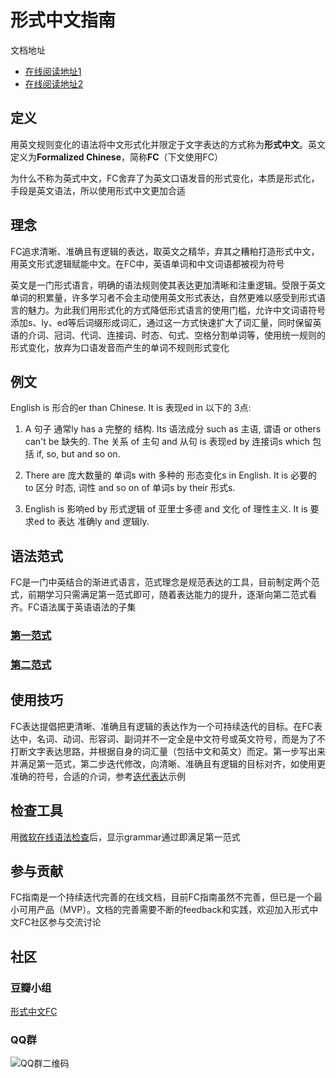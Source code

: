 # 形式中文指南
文档地址
- [在线阅读地址1](https://ishare20.net/fc/)
- [在线阅读地址2](https://ishare20.github.io/formalizedChinese/)

## 定义
用英文规则变化的语法将中文形式化并限定于文字表达的方式称为**形式中文**。英文定义为**Formalized Chinese**，简称**FC**（下文使用FC）

为什么不称为英式中文，FC舍弃了为英文口语发音的形式变化，本质是形式化，手段是英文语法，所以使用形式中文更加合适

## 理念
 
FC追求清晰、准确且有逻辑的表达，取英文之精华，弃其之糟粕打造形式中文，用英文形式逻辑赋能中文。在FC中，英语单词和中文词语都被视为符号

英文是一门形式语言，明确的语法规则使其表达更加清晰和注重逻辑。受限于英文单词的积累量，许多学习者不会主动使用英文形式表达，自然更难以感受到形式语言的魅力。为此我们用形式化的方式降低形式语言的使用门槛，允许中文词语符号添加s、ly、ed等后词缀形成词汇，通过这一方式快速扩大了词汇量，同时保留英语的介词、冠词、代词、连接词、时态、句式、空格分割单词等，使用统一规则的形式变化，放弃为口语发音而产生的单词不规则形式变化

## 例文

English is 形合的er than Chinese. It is 表现ed in 以下的 3点:

1. A 句子 通常ly has a 完整的 结构. Its 语法成分 such as 主语, 谓语 or others can't be 缺失的. The 关系 of 主句 and 从句 is 表现ed by 连接词s which 包括 if, so, but and so on.

2. There are 庞大数量的 单词s with 多种的 形态变化s in English. It is 必要的 to 区分 时态, 词性 and so on of 单词s by their 形式s.

3. English is 影响ed by 形式逻辑 of 亚里士多德 and 文化 of 理性主义. It is 要求ed to 表达 准确ly and 逻辑ly.


## 语法范式
FC是一门中英结合的渐进式语言，范式理念是规范表达的工具，目前制定两个范式，前期学习只需满足第一范式即可，随着表达能力的提升，逐渐向第二范式看齐。FC语法属于英语语法的子集
### [第一范式](1nf)
### [第二范式](2nf)

## 使用技巧
FC表达提倡把更清晰、准确且有逻辑的表达作为一个可持续迭代的目标。在FC表达中，名词、动词、形容词、副词并不一定全是中文符号或英文符号，而是为了不打断文字表达思路，并根据自身的词汇量（包括中文和英文）而定。第一步写出来并满足第一范式，第二步迭代修改，向清晰、准确且有逻辑的目标对齐，如使用更准确的符号，合适的介词，参考[迭代表达](iteration)示例

## 检查工具
用[微软在线语法检查](https://www.microsoft.com/zh-cn/microsoft-365/microsoft-editor/grammar-checker)后，显示grammar通过即满足第一范式


## 参与贡献
FC指南是一个持续迭代完善的在线文档，目前FC指南虽然不完善，但已是一个最小可用产品（MVP）。文档的完善需要不断的feedback和实践，欢迎加入形式中文FC社区参与交流讨论

## 社区

### 豆瓣小组
[形式中文FC](https://www.douban.com/group/737565/)

### QQ群
![QQ群二维码](https://ishare20.github.io/formalizedChinese/img/qqgroup.png)

